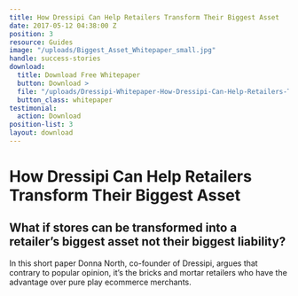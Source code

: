 ```yaml
---
title: How Dressipi Can Help Retailers Transform Their Biggest Asset
date: 2017-05-12 04:38:00 Z
position: 3
resource: Guides
image: "/uploads/Biggest_Asset_Whitepaper_small.jpg"
handle: success-stories
download:
  title: Download Free Whitepaper
  button: Download >
  file: "/uploads/Dressipi-Whitepaper-How-Dressipi-Can-Help-Retailers-Transform-Their-Biggest-Asset.pdf"
  button_class: whitepaper
testimonial:
  action: Download
position-list: 3
layout: download
---
```


# How Dressipi Can Help Retailers Transform Their Biggest Asset

## What if stores can be transformed into a retailer’s biggest asset not their biggest liability?

In this short paper Donna North, co-founder of Dressipi, argues that contrary to popular opinion, it’s the bricks and mortar retailers who have the advantage over pure play ecommerce merchants.
